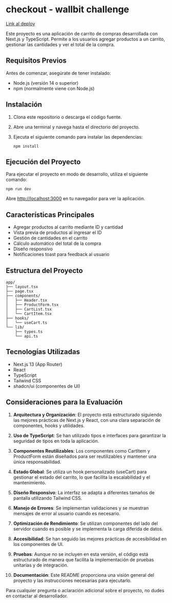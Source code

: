 # checkout - wallbit challenge

[Link al deploy](https://wallbit-challenge-dusky.vercel.app/)


Este proyecto es una aplicación de carrito de compras desarrollada con Next.js y TypeScript. Permite a los usuarios agregar productos a un carrito, gestionar las cantidades y ver el total de la compra.

## Requisitos Previos

Antes de comenzar, asegúrate de tener instalado:

- Node.js (versión 14 o superior)
- npm (normalmente viene con Node.js)

## Instalación

1. Clona este repositorio o descarga el código fuente.
2. Abre una terminal y navega hasta el directorio del proyecto.
3. Ejecuta el siguiente comando para instalar las dependencias:

   ```
   npm install
   ```

## Ejecución del Proyecto

Para ejecutar el proyecto en modo de desarrollo, utiliza el siguiente comando:

```
npm run dev
```

Abre [http://localhost:3000](http://localhost:3000) en tu navegador para ver la aplicación.

## Características Principales

- Agregar productos al carrito mediante ID y cantidad
- Vista previa de productos al ingresar el ID
- Gestión de cantidades en el carrito
- Cálculo automático del total de la compra
- Diseño responsivo
- Notificaciones toast para feedback al usuario

## Estructura del Proyecto

```
app/
├── layout.tsx
├── page.tsx
├── components/
│   ├── Header.tsx
│   ├── ProductForm.tsx
│   ├── CartList.tsx
│   └── CartItem.tsx
├── hooks/
│   └── useCart.ts
└── lib/
    ├── types.ts
    └── api.ts
```

## Tecnologías Utilizadas

- Next.js 13 (App Router)
- React
- TypeScript
- Tailwind CSS
- shadcn/ui (componentes de UI)

## Consideraciones para la Evaluación

1. **Arquitectura y Organización**: El proyecto está estructurado siguiendo las mejores prácticas de Next.js y React, con una clara separación de componentes, hooks y utilidades.

2. **Uso de TypeScript**: Se han utilizado tipos e interfaces para garantizar la seguridad de tipos en toda la aplicación.

3. **Componentes Reutilizables**: Los componentes como CartItem y ProductForm están diseñados para ser reutilizables y mantener una única responsabilidad.

4. **Estado Global**: Se utiliza un hook personalizado (useCart) para gestionar el estado del carrito, lo que facilita la escalabilidad y el mantenimiento.

5. **Diseño Responsivo**: La interfaz se adapta a diferentes tamaños de pantalla utilizando Tailwind CSS.

6. **Manejo de Errores**: Se implementan validaciones y se muestran mensajes de error al usuario cuando es necesario.

7. **Optimización de Rendimiento**: Se utilizan componentes del lado del servidor cuando es posible y se implementa la carga diferida de datos.

8. **Accesibilidad**: Se han seguido las mejores prácticas de accesibilidad en los componentes de UI.

9. **Pruebas**: Aunque no se incluyen en esta versión, el código está estructurado de manera que facilita la implementación de pruebas unitarias y de integración.

10. **Documentación**: Este README proporciona una visión general del proyecto y las instrucciones necesarias para ejecutarlo.

Para cualquier pregunta o aclaración adicional sobre el proyecto, no dudes en contactar al desarrollador.
```
